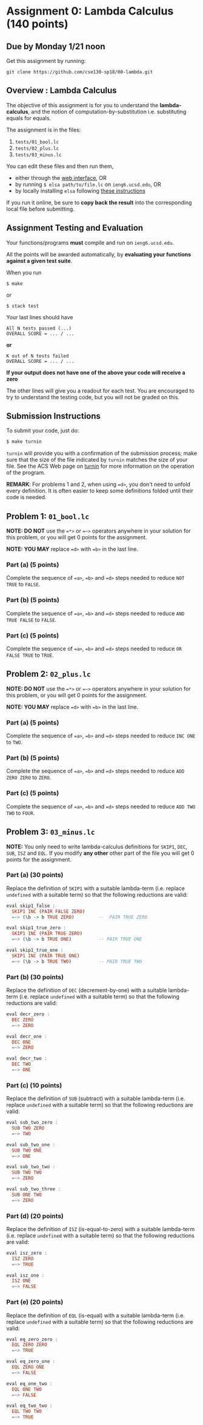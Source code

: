 # Assignment 0: Lambda Calculus (140 points)

## Due by Monday 1/21 noon

Get this assignment by running:

```
git clone https://github.com/cse130-sp18/00-lambda.git
```


## Overview : Lambda Calculus

The objective of this assignment is for you to understand
the **lambda-calculus**, and the notion of computation-by-substitution
i.e. substituting equals for equals.

The assignment is in the files:

1. `tests/01_bool.lc`
2. `tests/02_plus.lc`
3. `tests/03_minus.lc`

You can edit these files and then run them,

* either through the [web interface](http://goto.ucsd.edu:8095/index.html), OR
* by running `$ elsa path/to/file.lc` on `ieng6.ucsd.edu`, OR
* by locally installing `elsa` following [these instructions](https://github.com/ucsd-progsys/elsa#install)

If you run it online, be sure to **copy back the result**
into the corresponding local file before submitting.

## Assignment Testing and Evaluation

Your functions/programs **must** compile and run on `ieng6.ucsd.edu`.

All the points will be awarded automatically, by
**evaluating your functions against a given test suite**.

When you run

```shell
$ make 
```

or 

```shell
$ stack test
```

Your last lines should have

```
All N tests passed (...)
OVERALL SCORE = ... / ...
```

**or**

```
K out of N tests failed
OVERALL SCORE = ... / ...
```

**If your output does not have one of the above your code will receive a zero**

The other lines will give you a readout for each test.
You are encouraged to try to understand the testing code,
but you will not be graded on this.

## Submission Instructions

To submit your code, just do:

```bash
$ make turnin
```

`turnin` will provide you with a confirmation of the
submission process; make sure that the size of the file
indicated by `turnin` matches the size of your file.
See the ACS Web page on [turnin](https://acms.ucsd.edu/info/turnin.html)
for more information on the operation of the program.

**REMARK**: For problems 1 and 2, when using `=d>`, you don't need to unfold
every definition. It is often easier to keep some definitions folded until
their code is needed.

## Problem 1: `01_bool.lc`  

**NOTE: DO NOT** use the `=*>` or `=~>` operators
anywhere in your solution for this problem, or you
will get 0 points for the assignment.

**NOTE: YOU MAY** replace `=d>` with `=b>` in the
last line.


### Part (a) (5 points)

Complete the sequence of `=a>`, `=b>` and `=d>`
steps needed to reduce `NOT TRUE` to `FALSE`.


### Part (b) (5 points)

Complete the sequence of `=a>`, `=b>` and `=d>`
steps needed to reduce `AND TRUE FALSE` to `FALSE`.


### Part (c) (5 points)

Complete the sequence of `=a>`, `=b>` and `=d>`
steps needed to reduce `OR FALSE TRUE` to `TRUE`.


## Problem 2: `02_plus.lc`  

**NOTE: DO NOT** use the `=*>` or `=~>` operators
anywhere in your solution for this problem, or you
will get 0 points for the assignment.

**NOTE: YOU MAY** replace `=d>` with `=b>` in the
last line.


### Part (a) (5 points)

Complete the sequence of `=a>`, `=b>` and `=d>`
steps needed to reduce `INC ONE` to `TWO`.

### Part (b) (5 points)

Complete the sequence of `=a>`, `=b>` and `=d>`
steps needed to reduce `ADD ZERO ZERO` to `ZERO`.

### Part (c) (5 points)

Complete the sequence of `=a>`, `=b>` and `=d>`
steps needed to reduce `ADD TWO TWO` to `FOUR`.

## Problem 3: `03_minus.lc`

**NOTE:** You only need to write lambda-calculus
definitions for `SKIP1`, `DEC`, `SUB`, `ISZ` and `EQL`.
If you modify **any other** other part of the file
you will get 0 points for the assignment.

### Part (a) (30 points)

Replace the definition of `SKIP1` with a suitable
lambda-term (i.e. replace `undefined` with a suitable
term) so that the following reductions are valid:

```haskell
eval skip1_false :
  SKIP1 INC (PAIR FALSE ZERO)
  =~> (\b -> b TRUE ZERO)         --  PAIR TRUE ZERO

eval skip1_true_zero :
  SKIP1 INC (PAIR TRUE ZERO)
  =~> (\b -> b TRUE ONE)          -- PAIR TRUE ONE

eval skip1_true_one :
  SKIP1 INC (PAIR TRUE ONE)
  =~> (\b -> b TRUE TWO)          -- PAIR TRUE TWO
```

### Part (b) (30 points)

Replace the definition of `DEC` (decrement-by-one)
with a suitable lambda-term (i.e. replace `undefined`
with a suitable term) so that the following reductions
are valid:

```haskell
eval decr_zero :
  DEC ZERO
  =~> ZERO

eval decr_one :
  DEC ONE
  =~> ZERO

eval decr_two :
  DEC TWO
  =~> ONE
```

### Part (c) (10 points)

Replace the definition of `SUB` (subtract) with a
suitable lambda-term (i.e. replace `undefined`
with a suitable term) so that the following
reductions are valid:

```haskell
eval sub_two_zero :
  SUB TWO ZERO
  =~> TWO

eval sub_two_one :
  SUB TWO ONE
  =~> ONE

eval sub_two_two :
  SUB TWO TWO
  =~> ZERO

eval sub_two_three :
  SUB ONE TWO
  =~> ZERO
```

### Part (d) (20 points)

Replace the definition of `ISZ` (is-equal-to-zero)
with a suitable lambda-term (i.e. replace `undefined`
with a suitable term) so that the following
reductions are valid:

```haskell
eval isz_zero :
  ISZ ZERO
  =~> TRUE

eval isz_one :
  ISZ ONE
  =~> FALSE
```

### Part (e) (20 points)

Replace the definition of `EQL` (is-equal)
with a suitable lambda-term (i.e. replace
`undefined` with a suitable term) so that
the following reductions are valid:

```haskell
eval eq_zero_zero :
  EQL ZERO ZERO
  =~> TRUE

eval eq_zero_one :
  EQL ZERO ONE
  =~> FALSE

eval eq_one_two :
  EQL ONE TWO
  =~> FALSE

eval eq_two_two :
  EQL TWO TWO
  =~> TRUE
```

